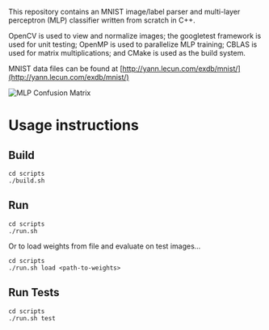 This repository contains an MNIST image/label parser and
multi-layer perceptron (MLP) classifier written from scratch in C++. 

OpenCV is used to view and normalize images; the googletest framework is used
for unit testing; OpenMP is used to parallelize MLP training; CBLAS is used for
matrix multiplications; and CMake is used as the build system.

MNIST data files can be found at
[http://yann.lecun.com/exdb/mnist/](http://yann.lecun.com/exdb/mnist/)

![MLP Confusion Matrix](results/confusion_128-hidden_5000iter.png)

# Usage instructions
## Build
```
cd scripts
./build.sh
```
## Run
```
cd scripts
./run.sh
```
Or to load weights from file and evaluate on test images...
```
cd scripts
./run.sh load <path-to-weights>
```

## Run Tests
```
cd scripts
./run.sh test
```

